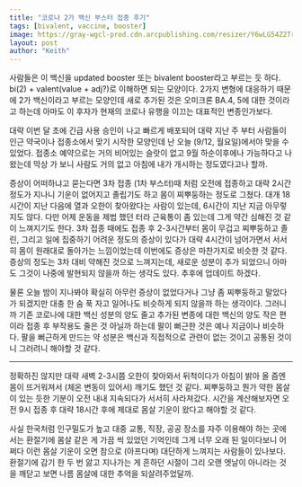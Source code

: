 ```yaml
---
title: "코로나 2가 백신 부스터 접종 후기"
tags: [bivalent, vaccine, booster]
image: https://gray-wgcl-prod.cdn.arcpublishing.com/resizer/Y6wLG54Z2TrKvbcX11AB3UKfK3M=/1200x900/smart/filters:quality(85)/cloudfront-us-east-1.images.arcpublishing.com/gray/DFXC4VVIYJHHZLYDRKPUJI7CBA.jpg
layout: post
author: "Keith"
---
```


사람들은 이 백신을 updated booster 또는 bivalent booster라고 부르는 듯 하다. bi(2) + valent(value + adj?)로 이해하면 되는 모양이다. 2가지 변형에 대응하기 때문에 2가 백신이라고 부르는 모양인데 새로 추가된 것은 오미크론 BA.4, 5에 대한 것이라고 하는데 아마도 이 후자가 현재의 코로나 유행을 이끄는 대표적인 변종인가보다. 

대략 이번 달 초에 긴급 사용 승인이 나고 빠르게 배포되어 대략 지난 주 부터 사람들이 인근 약국이나 접종소에서 맞기 시작한 모양인데 난 오늘 (9/12, 월요일)에서야 맞을 수 있었다. 접종소 예약으로는 거의 비어있는 슬랏이 없고 9월 하순이후에나 가능하다고 나왔는데 막상 가 보니 사람도 거의 없고 아침에 내가 개시하는 정도였다고나 할까.

증상이 어떠하냐고 묻는다면 3차 접종 (1차 부스터)때 처럼 오전에 접종하고 대략 2시간 정도가 지나니 기운이 없어지고 졸립기도 하고 몸이 찌뿌둥하는 정도로 그쳤다. 대개 18시간이 지난 다음에 열과 오한이 찾아왔다는 사람이 있는데, 6시간이 지난 지금 아무렇지도 않다. 다만 어제 운동을 제법 했던 터라 근육통이 좀 있는데 그게 약간 심해진 것 같이 느껴지기도 한다. 3차 접종 때에도 접종 후 2-3시간부터 몸이 무겁고 찌뿌둥하고 졸린, 그리고 일에 집중하기 어려운 정도의 증상이 있다가 대략 4시간이 넘어가면서 서서히 몸이 원래대로 돌아가는 느낌이었는데 이번에도 증상은 마찬가지로 비슷한 것 같다. 증상의 정도는 3차 대비 약해진 것으로 느껴지는데, 새로운 성분이 추가 되었으니 아마도 그것이 나중에 발현되지 않을까 하는 생각도 있다. 추후에 업데이트 하겠다. 

물론 오늘 밤이 지나봐야 확실히 아무런 증상이 없었다거나 그냥 좀 찌뿌둥하고 말았다가 되겠지만 대충 한 숨 푹 자고 일어나도 비슷하게 되지 않을까 하는 생각이다. 그러니까 기존 코로나에 대한 백신 성분의 양도 줄고 추가된 변종에 대한 백신의 양도 작은 편이라 접종 후 부작용도 줄은 것 아닐까 하는데 팔이 뻐근한 것은 예나 지금이나 비슷하다. 팔을 뻐근하게 만드는 약 성분은 백신과 직접적으로 관련이 없는 것이고 공통된 것이니 그러려니 해야할 것 같다.

-------

정확하진 않지만 대략 새벽 2-3시쯤 오한이 찾아와서 뒤척이다가 아침이 밝아 올 즘엔 몸이 뜨거워져서 (체온 변동이 있어서) 깨기도 했던 것 같다. 찌뿌둥하고 뭔가 약한 몸살이 있는 듯한 기분이 오전 내내 지속되다가 서서히 사라져갔다. 시간을 계산해보자면 오전 9시 접종 후 대략 18시간 후에 제대로 몸살 기운이 왔다고 해야할 것 같다. 

사실 한국처럼 인구밀도가 높고 대중 교통, 직장, 공공 장소를 자주 이용해야 하는 곳에서는 환절기에 몸살 같은 게 가끔 씩 있었던 기억인데 그게 너무 오래 된 일이다보니 어쩌다 이런 몸살 기운이 오면 참으로 (아프다며) 대단하게 느껴지는 사람들이 있나보다. 환절기에 감기 한 두 번 앓고 지나가는 게 흔하던 시절이 그리 오랜 엣날이 아니라는 것을 깨닫고 보면 나름 몸살에 대한 추억을 되살려주었달까.

